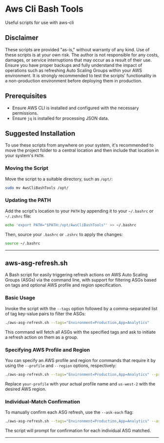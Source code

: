 # Aws Cli Bash Tools
Useful scripts for use with aws-cli

## Disclaimer

These scripts are provided "as-is," without warranty of any kind. Use of these scripts is at your own risk. The author is not responsible for any costs, damages, or service interruptions that may occur as a result of their use. Ensure you have proper backups and fully understand the impact of operations such as refreshing Auto Scaling Groups within your AWS environment. It is strongly recommended to test the scripts' functionality in a non-production environment before deploying them in production.

## Prerequisites
- Ensure AWS CLI is installed and configured with the necessary permissions.
- Ensure `jq` is installed for processing JSON data.

## Suggested Installation

To use these scripts from anywhere on your system, it's recommended to move the project folder to a central location and then include that location in your system's `PATH`.

### Moving the Script

Move the script to a suitable directory, such as `/opt/`:
```bash
sudo mv AwsCliBashTools /opt/
```

### Updating the PATH

Add the script's location to your `PATH` by appending it to your `~/.bashrc` or `~/.zshrc` file:
```bash
echo 'export PATH="$PATH:/opt/AwsCliBashTools"' >> ~/.bashrc
```
Then, source your `.bashrc` or `.zshrc` to apply the changes:
```bash
source ~/.bashrc
```

***
## aws-asg-refresh.sh

A Bash script for easily triggering refresh actions on AWS Auto Scaling Groups (ASGs) via the command line, with support for filtering ASGs based on tags and optional AWS profile and region specification.

### Basic Usage
Invoke the script with the `--tags` option followed by a comma-separated list of tag key-value pairs to filter the ASGs:

```bash
./aws-asg-refresh.sh --tags="Environment=Production,App=Analytics"
```

This command will fetch all ASGs with the specified tags and ask to initiate a refresh action on them as a group.

### Specifying AWS Profile and Region
You can specify an AWS profile and region for commands that require it by using the `--profile` and `--region` options, respectively:

```bash
./aws-asg-refresh.sh --tags="Environment=Production,App=Analytics" --profile your-profile --region us-west-2
```

Replace `your-profile` with your actual profile name and `us-west-2` with the desired AWS region.

### Individual-Match Confirmation
To manually confirm each ASG refresh, use the `--ask-each` flag:

```bash
./aws-asg-refresh.sh --tags="Environment=Production,App=Analytics" --ask-each
```

The script will prompt for confirmation for each individual ASG matched.

***

